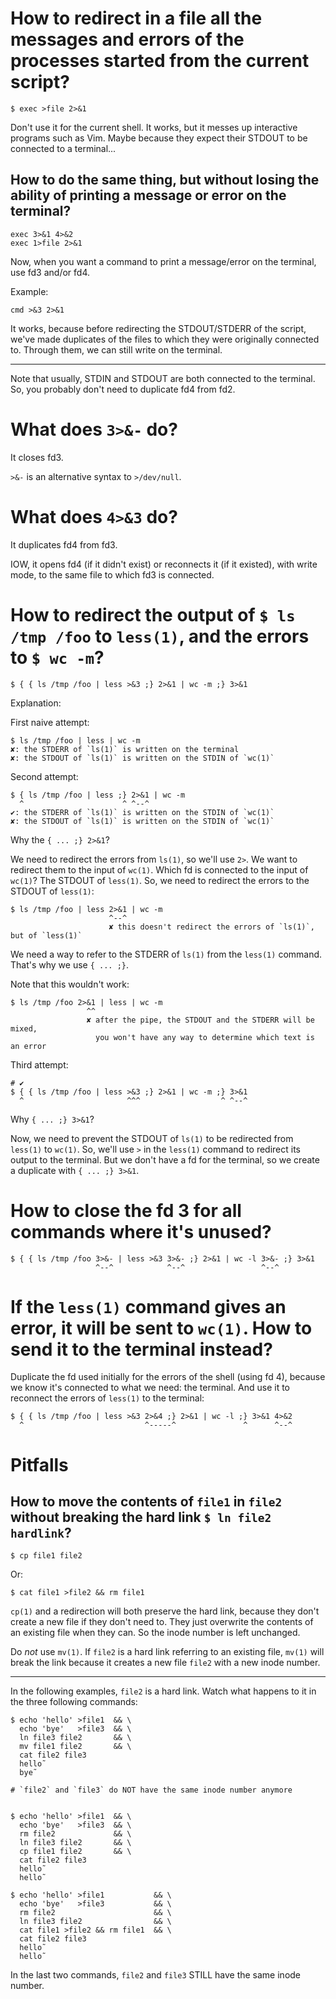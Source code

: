 # How to redirect in a file all the messages and errors of the processes started from the current script?

    $ exec >file 2>&1

Don't use it for the current shell.
It works, but it messes up interactive programs such as Vim.
Maybe because they expect their STDOUT to be connected to a terminal...

## How to do the same thing, but without losing the ability of printing a message or error on the terminal?

    exec 3>&1 4>&2
    exec 1>file 2>&1

Now, when you want  a command to print a message/error on  the terminal, use fd3
and/or fd4.

Example:

    cmd >&3 2>&1

It works, because before redirecting the STDOUT/STDERR of the script, we've made
duplicates of  the files to  which they  were originally connected  to.  Through
them, we can still write on the terminal.

---

Note that usually, STDIN and STDOUT are both connected to the terminal.
So, you probably don't need to duplicate fd4 from fd2.

##
# What does `3>&-` do?

It closes fd3.

`>&-` is an alternative syntax to `>/dev/null`.

# What does `4>&3` do?

It duplicates fd4 from fd3.

IOW, it opens  fd4 (if it didn't  exist) or reconnects it (if  it existed), with
write mode, to the same file to which fd3 is connected.

##
# How to redirect the output of `$ ls /tmp /foo` to `less(1)`, and the errors to `$ wc -m`?

    $ { { ls /tmp /foo | less >&3 ;} 2>&1 | wc -m ;} 3>&1

Explanation:

First naive attempt:

    $ ls /tmp /foo | less | wc -m
    ✘: the STDERR of `ls(1)` is written on the terminal
    ✘: the STDOUT of `ls(1)` is written on the STDIN of `wc(1)`

Second attempt:

    $ { ls /tmp /foo | less ;} 2>&1 | wc -m
      ^                      ^ ^--^
    ✔: the STDERR of `ls(1)` is written on the STDIN of `wc(1)`
    ✘: the STDOUT of `ls(1)` is written on the STDIN of `wc(1)`

Why the `{ ... ;} 2>&1`?

We need to redirect the errors from `ls(1)`, so we'll use `2>`.
We want to redirect them to the input of `wc(1)`.
Which fd is connected to the input of `wc(1)`? The STDOUT of `less(1)`.
So, we need to redirect the errors to the STDOUT of `less(1)`:

    $ ls /tmp /foo | less 2>&1 | wc -m
                          ^--^
                          ✘ this doesn't redirect the errors of `ls(1)`, but of `less(1)`

We need a way to refer to the STDERR of `ls(1)` from the `less(1)` command.
That's why we use `{ ... ;}`.

Note that this wouldn't work:

    $ ls /tmp /foo 2>&1 | less | wc -m
                     ^^
                     ✘ after the pipe, the STDOUT and the STDERR will be mixed,
                       you won't have any way to determine which text is an error

Third attempt:

    # ✔
    $ { { ls /tmp /foo | less >&3 ;} 2>&1 | wc -m ;} 3>&1
      ^                       ^^^                  ^ ^--^

Why `{ ... ;} 3>&1`?

Now, we need to prevent the STDOUT of `ls(1)` to be redirected from `less(1)` to
`wc(1)`.  So, we'll use  `>` in the `less(1)` command to  redirect its output to
the terminal.  But we don't have a fd for the terminal, so we create a duplicate
with `{ ... ;} 3>&1`.

# How to close the fd 3 for all commands where it's unused?

    $ { { ls /tmp /foo 3>&- | less >&3 3>&- ;} 2>&1 | wc -l 3>&- ;} 3>&1
                       ^--^            ^--^                 ^--^

# If the `less(1)` command gives an error, it will be sent to `wc(1)`.  How to send it to the terminal instead?

Duplicate  the fd  used initially  for the  errors of  the shell  (using fd  4),
because we  know it's connected to  what we need:  the terminal.  And use  it to
reconnect the errors of `less(1)` to the terminal:

    $ { { ls /tmp /foo | less >&3 2>&4 ;} 2>&1 | wc -l ;} 3>&1 4>&2
      ^                           ^-----^               ^      ^--^

##
# Pitfalls
## How to move the contents of `file1` in `file2` without breaking the hard link `$ ln file2 hardlink`?

    $ cp file1 file2

Or:

    $ cat file1 >file2 && rm file1

`cp(1)` and a  redirection will both preserve the hard  link, because they don't
create a new file if they don't need to.
They just overwrite the contents of an existing file when they can.
So the inode number is left unchanged.

Do *not* use `mv(1)`.  If `file2` is  a hard link referring to an existing file,
`mv(1)` will  break the link because  it creates a  new file `file2` with  a new
inode number.

---

In the following examples, `file2` is a hard link.
Watch what happens to it in the three following commands:

    $ echo 'hello' >file1  && \
      echo 'bye'   >file3  && \
      ln file3 file2       && \
      mv file1 file2       && \
      cat file2 file3
      hello˜
      bye˜

    # `file2` and `file3` do NOT have the same inode number anymore


    $ echo 'hello' >file1  && \
      echo 'bye'   >file3  && \
      rm file2             && \
      ln file3 file2       && \
      cp file1 file2       && \
      cat file2 file3
      hello˜
      hello˜

    $ echo 'hello' >file1           && \
      echo 'bye'   >file3           && \
      rm file2                      && \
      ln file3 file2                && \
      cat file1 >file2 && rm file1  && \
      cat file2 file3
      hello˜
      hello˜

In the last two commands, `file2` and `file3` STILL have the same inode number.
